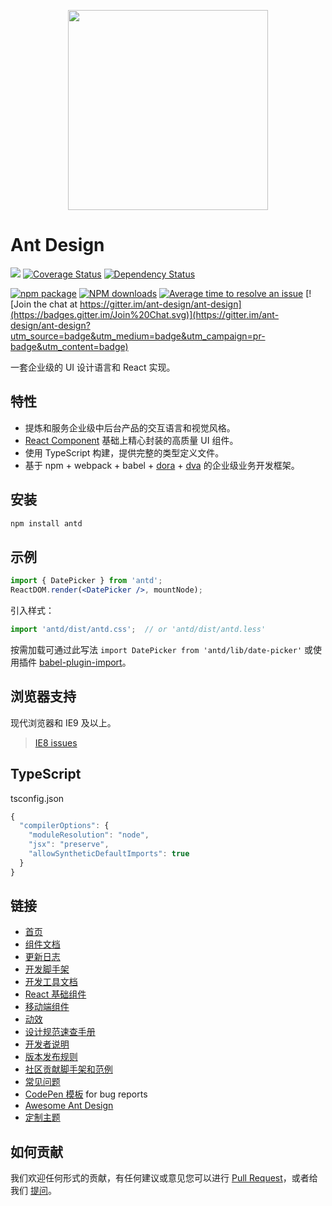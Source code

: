 <p align="center">
  <a href="http://ant.design">
    <img width="320" src="https://t.alipayobjects.com/images/rmsweb/T1B9hfXcdvXXXXXXXX.svg">
  </a>
</p>

# Ant Design

[![](https://img.shields.io/travis/ant-design/ant-design.svg?style=flat-square)](https://travis-ci.org/ant-design/ant-design)
[![Coverage Status](https://coveralls.io/repos/github/ant-design/ant-design/badge.svg?branch=master)](https://coveralls.io/github/ant-design/ant-design?branch=master)
[![Dependency Status](https://img.shields.io/david/ant-design/ant-design.svg?style=flat-square)](https://david-dm.org/ant-design/ant-design)

[![npm package](https://img.shields.io/npm/v/antd.svg?style=flat-square)](https://www.npmjs.org/package/antd)
[![NPM downloads](http://img.shields.io/npm/dm/antd.svg?style=flat-square)](https://npmjs.org/package/antd)
[![Average time to resolve an issue](http://isitmaintained.com/badge/resolution/ant-design/ant-design.svg)](http://isitmaintained.com/project/ant-design/ant-design "Average time to resolve an issue")
[![Join the chat at https://gitter.im/ant-design/ant-design](https://badges.gitter.im/Join%20Chat.svg)](https://gitter.im/ant-design/ant-design?utm_source=badge&utm_medium=badge&utm_campaign=pr-badge&utm_content=badge)

一套企业级的 UI 设计语言和 React 实现。

## 特性

- 提炼和服务企业级中后台产品的交互语言和视觉风格。
- [React Component](http://react-component.github.io/badgeboard/) 基础上精心封装的高质量 UI 组件。
- 使用 TypeScript 构建，提供完整的类型定义文件。
- 基于 npm + webpack + babel + [dora](https://github.com/dora-js/dora) + [dva](https://github.com/dvajs/dva) 的企业级业务开发框架。

## 安装

```bash
npm install antd
```

## 示例

```jsx
import { DatePicker } from 'antd';
ReactDOM.render(<DatePicker />, mountNode);
```

引入样式：

```jsx
import 'antd/dist/antd.css';  // or 'antd/dist/antd.less'
```

按需加载可通过此写法 `import DatePicker from 'antd/lib/date-picker'` 或使用插件 [babel-plugin-import](https://github.com/ant-design/babel-plugin-import)。


## 浏览器支持

现代浏览器和 IE9 及以上。

> [IE8 issues](https://github.com/xcatliu/react-ie8)

## TypeScript

tsconfig.json

```js
{
  "compilerOptions": {
    "moduleResolution": "node",
    "jsx": "preserve",
    "allowSyntheticDefaultImports": true
  }
}
```

## 链接

- [首页](http://ant.design/)
- [组件文档](http://ant.design/docs/react/introduce)
- [更新日志](CHANGELOG.en-US.md)
- [开发脚手架](https://github.com/dva/dva-cli)
- [开发工具文档](http://ant-tool.github.io/)
- [React 基础组件](http://react-component.github.io/)
- [移动端组件](http://mobile.ant.design)
- [动效](https://motion.ant.design)
- [设计规范速查手册](https://os.alipayobjects.com/rmsportal/HTXUgPGkyyxEivE.png)
- [开发者说明](https://github.com/ant-design/ant-design/wiki/Development)
- [版本发布规则](https://github.com/ant-design/ant-design/wiki/%E8%BD%AE%E5%80%BC%E8%A7%84%E5%88%99%E5%92%8C%E7%89%88%E6%9C%AC%E5%8F%91%E5%B8%83%E6%B5%81%E7%A8%8B)
- [社区贡献脚手架和范例](https://github.com/ant-design/ant-design/issues/129)
- [常见问题](https://github.com/ant-design/ant-design/wiki/FAQ)
- [CodePen 模板](http://codepen.io/benjycui/pen/KgPZrE?editors=001) for bug reports
- [Awesome Ant Design](https://github.com/websemantics/awesome-ant-design)
- [定制主题](http://ant.design/docs/react/customize-theme)

## 如何贡献

我们欢迎任何形式的贡献，有任何建议或意见您可以进行 [Pull Request](https://github.com/ant-design/ant-design/pulls)，或者给我们 [提问](https://github.com/ant-design/ant-design/issues)。
